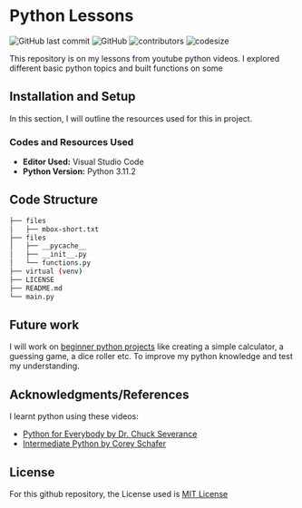 # Python Lessons

![GitHub last commit](https://img.shields.io/github/last-commit/nsikakabasieumoh/lessons)
![GitHub](https://img.shields.io/github/license/nsikakabasieumoh/lessons)
![contributors](https://img.shields.io/github/contributors/nsikakabasieumoh/lessons)
![codesize](https://img.shields.io/github/languages/code-size/nsikakabasieumoh/lessons)

This repository is on my lessons from youtube python videos. I explored different basic python topics and built functions on some

## Installation and Setup

In this section, I will outline the resources used for this in project.

### Codes and Resources Used

- **Editor Used:**  Visual Studio Code
- **Python Version:** Python 3.11.2

## Code Structure

```bash
├── files
│   ├── mbox-short.txt
├── files
│   ├── __pycache__
│   ├── __init__.py
│   └── functions.py
├── virtual (venv)
├── LICENSE
├── README.md
└── main.py
```

## Future work

I will work on [beginner python projects](https://github.com/nsikakabasieumoh/python-beginner-level-projects) like creating a simple calculator, a guessing game, a dice roller etc. To improve my python knowledge and test my understanding.

## Acknowledgments/References

I learnt python using these videos:

- [Python for Everybody by Dr. Chuck Severance](https://youtu.be/8DvywoWv6fI)
- [Intermediate Python by Corey Schafer](https://youtu.be/HGOBQPFzWKo?list=PL-osiE80TeTt2d9bfVyTiXJA-UTHn6WwU)

## License

For this github repository, the License used is [MIT License](https://opensource.org/license/mit/)

<!--
## Python Packages Used
- **General Purpose:** General purpose packages like `urllib, os, request`, and many more.

# Data
The very crucial part of any data science project is dataset. Therefore list all the data sources used in the project, including links to the original data, descriptions of the data, and any pre-processing steps that were taken.

# Code Structure

# Results and evaluation
Provide an overview of the results of your project, including any relevant metrics and graphs. Include explanations of any evaluation methodologies and how they were used to assess the quality of the model. You can also make it appealing by including any pictures of your analysis or visualizations.

# Future work
Outline potential future work that can be done to extend the project or improve its functionality. This will help others understand the scope of your project and identify areas where they can contribute.
